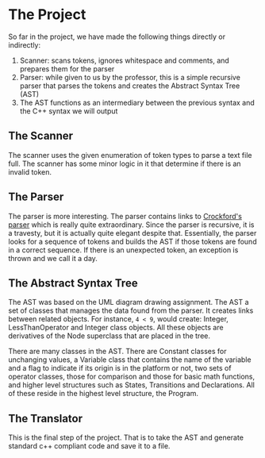 The Project
===========


So far in the project, we have made the following things directly or indirectly:

1. Scanner: scans tokens, ignores whitespace and comments, and prepares them for the parser
2. Parser: while given to us by the professor, this is a simple recursive parser that parses the tokens and creates the Abstract Syntax Tree (AST)
3. The AST functions as an intermediary between the previous syntax and the C++ syntax we will output

The Scanner
-----------

The scanner uses the given enumeration of token types to parse a text file full. The scanner has some minor logic in it that determine if there is an invalid token.

The Parser
----------

The parser is more interesting. The parser contains links to [Crockford's parser](http://javascript.crockford.com/tdop/tdop.html) which is really quite extraordinary. Since the parser is recursive, it is a travesty, but it is actually quite elegant despite that. Essentially, the parser looks for a sequence of tokens and builds the AST if those tokens are found in a correct sequence. If there is an unexpected token, an exception is thrown and we call it a day.

The Abstract Syntax Tree
------------------------

The AST was based on the UML diagram drawing assignment. The AST a set of classes that manages the data found from the parser. It creates links between related objects. For instance, `4 < 9`, would create: Integer, LessThanOperator and Integer class objects. All these objects are derivatives of the Node superclass that are placed in the tree.

There are many classes in the AST. There are Constant classes for unchanging values, a Variable class that contains the name of the variable and a flag to indicate if its origin is in the platform or not, two sets of operator classes, those for comparison and those for basic math functions, and higher level structures such as States, Transitions and Declarations. All of these reside in the highest level structure, the Program.

The Translator
--------------

This is the final step of the project. That is to take the AST and generate standard c++ compliant code and save it to a file.

